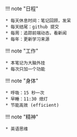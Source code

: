 
!!! note "日程"

    * 每天休息时间：笔记回顾，发呆
    * 每天结尾：github 提交
    * 每周：追踪前端动态，看新闻
    * 每年：更新学习来源

!!! note "工作"

    * 本笔记为大脑外挂
    * 每次只加一个功能

!!! note "身体"

    * 呼吸：15 秒一次
    * 早睡：11:30 熄灯
    * 节能高效 (efficient)

!!! note "精神"

    * 英语思维